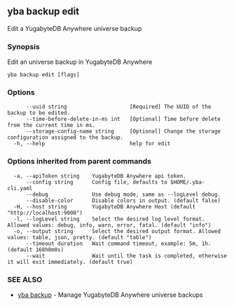## yba backup edit

Edit a YugabyteDB Anywhere universe backup

### Synopsis

Edit an universe backup in YugabyteDB Anywhere

```
yba backup edit [flags]
```

### Options

```
      --uuid string                    [Required] The UUID of the backup to be edited.
      --time-before-delete-in-ms int   [Optional] Time before delete from the current time in ms.
      --storage-config-name string     [Optional] Change the storage configuration assigned to the backup.
  -h, --help                           help for edit
```

### Options inherited from parent commands

```
  -a, --apiToken string    YugabyteDB Anywhere api token.
      --config string      Config file, defaults to $HOME/.yba-cli.yaml
      --debug              Use debug mode, same as --logLevel debug.
      --disable-color      Disable colors in output. (default false)
  -H, --host string        YugabyteDB Anywhere Host (default "http://localhost:9000")
  -l, --logLevel string    Select the desired log level format. Allowed values: debug, info, warn, error, fatal. (default "info")
  -o, --output string      Select the desired output format. Allowed values: table, json, pretty. (default "table")
      --timeout duration   Wait command timeout, example: 5m, 1h. (default 168h0m0s)
      --wait               Wait until the task is completed, otherwise it will exit immediately. (default true)
```

### SEE ALSO

* [yba backup](yba_backup.md)	 - Manage YugabyteDB Anywhere universe backups

